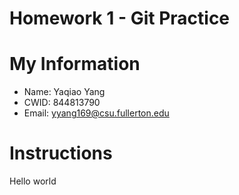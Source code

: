 # Homework 1 - Git Practice

# My Information

* Name: Yaqiao Yang
* CWID: 844813790
* Email: yyang169@csu.fullerton.edu

# Instructions

Hello world 
